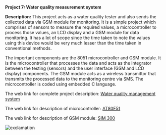 __Project 7: Water quality measurement system__

__Description:__
This project acts as a water quality tester and also sends the collected data via GSM module for monitoring. It is a simple project which comprises of sensors to measure the required values, a microcontroller to process those values, an LCD display and a GSM module for data monitoring. It has a lot of scope since the time taken to note the values using this device would be very much lesser than the time taken in conventional methods.

The important components are the 8051 microcontroller and GSM module. It is the microcontroller that processes the data and acts as the integrator between the testing (sensors) and the user interface (GSM and LCD display) components. The GSM module acts as a wireless transmittor that transmits the processed data to the monitoring centre via SMS. The microcontroller is coded using embedded C language.

The web link for complete project description: [Water quality management system](http://www.ijarcsms.com/docs/paper/volume2/issue1/v2i1-0045.pdf)

The web link for description of microcontroller: [AT80F51](https://pdf1.alldatasheet.com/datasheet-pdf/view/56206/ATMEL/AT80F51.html)

The web link for description of GSM module: [SIM 300](https://www.alldatasheet.com/view.jsp?Searchword=SIM300)

![exclamation](https://media.tenor.com/images/8f9ffc63b3d923fc65f03a36aaeb8a46/tenor.gif)
